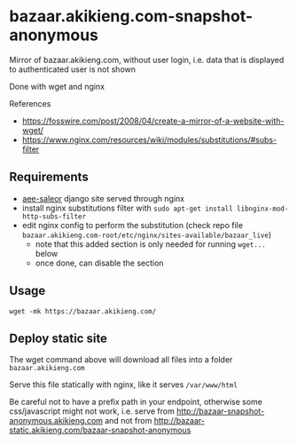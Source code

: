 # bazaar.akikieng.com-snapshot-anonymous

Mirror of bazaar.akikieng.com, without user login, i.e. data that is displayed to authenticated user is not shown

Done with wget and nginx

References
* https://fosswire.com/post/2008/04/create-a-mirror-of-a-website-with-wget/
* https://www.nginx.com/resources/wiki/modules/substitutions/#subs-filter


## Requirements

* [aee-saleor](https://github.com/akikieng/aee-saleor) django site served through nginx
* install nginx substitutions filter with `sudo apt-get install libnginx-mod-http-subs-filter`
* edit nginx config to perform the substitution (check repo file `bazaar.akikieng.com-root/etc/nginx/sites-available/bazaar_live`)
  * note that this added section is only needed for running `wget...` below
  * once done, can disable the section


## Usage

```
wget -mk https://bazaar.akikieng.com/
```

## Deploy static site

The wget command above will download all files into a folder `bazaar.akikieng.com`

Serve this file statically with nginx, like it serves `/var/www/html`

Be careful not to have a prefix path in your endpoint, otherwise some css/javascript might not work,
i.e. serve from http://bazaar-snapshot-anonymous.akikieng.com and not from http://bazaar-static.akikieng.com/bazaar-snapshot-anonymous
